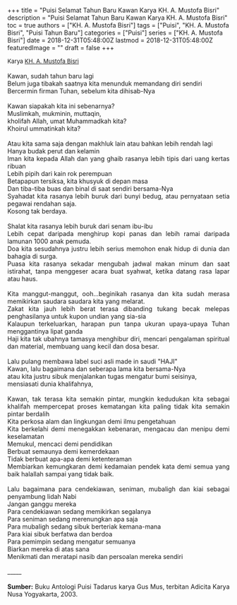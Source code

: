 +++
title = "Puisi Selamat Tahun Baru Kawan Karya KH. A. Mustofa Bisri"
description = "Puisi Selamat Tahun Baru Kawan Karya KH. A. Mustofa Bisri"
toc = true
authors = ["KH. A. Mustofa Bisri"]
tags = ["Puisi", "KH. A. Mustofa Bisri", "Puisi Tahun Baru"]
categories = ["Puisi"]
series = ["KH. A. Mustofa Bisri"]
date = 2018-12-31T05:48:00Z
lastmod = 2018-12-31T05:48:00Z
featuredImage = ""
draft = false
+++

<div style="text-align: justify;">
<div style="font-size: small;">Karya <a href="/authors/kh.-a.-mustofa-bisri/" target="_blank">KH. A. Mustofa Bisri</a></div><br />
Kawan, sudah tahun baru lagi<br />Belum juga tibakah saatnya kita menunduk memandang diri sendiri<br />Bercermin firman Tuhan, sebelum kita dihisab-Nya<br /><br />Kawan siapakah kita ini sebenarnya?<br />Muslimkah, mukminin, muttaqin,<br />kholifah Allah, umat Muhammadkah kita?<br />Khoirul ummatinkah kita?<br /><br />Atau kita sama saja dengan makhluk lain atau bahkan lebih rendah lagi<br />Hanya budak perut dan kelamin<br />Iman kita kepada Allah dan yang ghaib rasanya lebih tipis dari uang kertas ribuan<br />Lebih pipih dari kain rok perempuan<br />Betapapun tersiksa, kita khusyuk di depan masa<br />Dan tiba-tiba buas dan binal di saat sendiri bersama-Nya<br />Syahadat kita rasanya lebih buruk dari bunyi bedug, atau pernyataan setia pegawai rendahan saja.<br />Kosong tak berdaya.<br /><br />Shalat kita rasanya lebih buruk dari senam ibu-ibu<br />Lebih cepat daripada menghirup kopi panas dan lebih ramai daripada lamunan 1000 anak pemuda.<br />Doa kita sesudahnya justru lebih serius memohon enak hidup di dunia dan bahagia di surga.<br />Puasa kita rasanya sekadar mengubah jadwal makan minum dan saat istirahat, tanpa menggeser acara buat syahwat, ketika datang rasa lapar atau haus.<br /><br />Kita manggut-manggut, ooh...beginikah rasanya dan kita sudah merasa memikirkan saudara saudara kita yang melarat.<br />Zakat kita jauh lebih berat terasa dibanding tukang becak melepas penghasilanya untuk kupon undian yang sia-sia<br />Kalaupun terkeluarkan, harapan pun tanpa ukuran upaya-upaya Tuhan menggantinya lipat ganda<br />Haji kita tak ubahnya tamasya menghibur diri, mencari pengalaman spiritual dan material, membuang uang kecil dan dosa besar.<br /><br />Lalu pulang membawa label suci asli made in saudi "HAJI"<br />Kawan, lalu bagaimana dan seberapa lama kita bersama-Nya<br />atau kita justru sibuk menjalankan tugas mengatur bumi seisinya,<br />mensiasati dunia khalifahnya,<br /><br />Kawan, tak terasa kita semakin pintar, mungkin kedudukan kita sebagai khalifah mempercepat proses kematangan kita paling tidak kita semakin pintar berdalih<br />Kita perkosa alam dan lingkungan demi ilmu pengetahuan<br />Kita berkelahi demi menegakkan kebenaran, mengacau dan menipu demi keselamatan<br />Memukul, mencaci demi pendidikan<br />Berbuat semaunya demi kemerdekaan<br />Tidak berbuat apa-apa demi ketenteraman<br />Membiarkan kemungkaran demi kedamaian pendek kata demi semua yang baik halallah sampai yang tidak baik.<br /><br />Lalu bagaimana para cendekiawan, seniman, mubaligh dan kiai sebagai penyambung lidah Nabi<br />Jangan ganggu mereka<br />Para cendekiawan sedang memikirkan segalanya<br />Para seniman sedang merenungkan apa saja<br />Para mubaligh sedang sibuk berteriak kemana-mana<br />Para kiai sibuk berfatwa dan berdoa<br />Para pemimpin sedang mengatur semuanya<br />Biarkan mereka di atas sana<br />Menikmati dan meratapi nasib dan persoalan mereka sendiri<br /><br />
_____<br /><br />
<b>Sumber:</b> Buku Antologi Puisi Tadarus karya Gus Mus, terbitan Adicita Karya Nusa Yogyakarta, 2003.</div>
